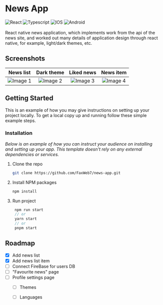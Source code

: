 # News App

<!-- ABOUT THE PROJECT -->



 ![React](https://img.shields.io/badge/react-%2320232a.svg?style=for-the-badge&logo=react&logoColor=%2361DAFB)   ![Typescript](https://img.shields.io/badge/TypeScript-007ACC?style=for-the-badge&logo=typescript&logoColor=white) ![IOS](https://img.shields.io/badge/iOS-000000?style=for-the-badge&logo=ios&logoColor=white)  ![Android](https://img.shields.io/badge/Android-3DDC84?style=for-the-badge&logo=android&logoColor=white)                                                <br />              
React native news application, which implements work from the api of the news site, and worked out many details of application design through react native, for example, light/dark themes, etc. 
                                                                            

                                                                                  
## **Screenshots**

|   News list	|   Dark theme	|   Liked news	|   News item
|:-:	|:-:	|:-:	|:-:
|  ![Image 1](https://i.ibb.co/99V5v8n/2023-03-25-00-22-41.png)	|   ![Image 2](https://i.ibb.co/x3LMhmw/2023-03-25-00-22-27.png)	|   ![Image 3](https://i.ibb.co/PmbJJNh/2023-03-24-22-47-16.png)	|   ![Image 4](https://i.ibb.co/qWXvpwk/2023-03-24-23-05-33.png)

<!-- GETTING STARTED -->
## Getting Started

This is an example of how you may give instructions on setting up your project locally.
To get a local copy up and running follow these simple example steps.

### Installation

_Below is an example of how you can instruct your audience on installing and setting up your app. This template doesn't rely on any external dependencies or services._

1. Clone the repo
   ```sh
   git clone https://github.com/FaxWeb7/news-app.git
   ```
2. Install NPM packages
   ```sh
   npm install
   ```
3. Run project
   ```js
    npm run start
    // or
    yarn start
    // or
    pnpm start
   ```


<!-- ROADMAP -->
## Roadmap

- [x] Add news list
- [x] Add news list item
- [ ] Connect FireBase for users DB
- [ ] "Favourite news" page
- [ ] Profile settings page
    - [ ] Themes
    - [ ] Languages


